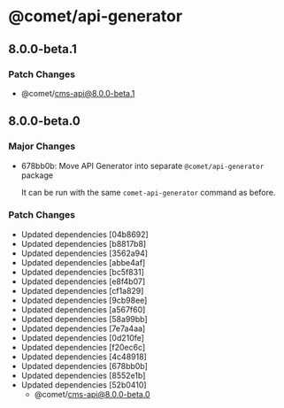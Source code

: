 # @comet/api-generator

## 8.0.0-beta.1

### Patch Changes

- @comet/cms-api@8.0.0-beta.1

## 8.0.0-beta.0

### Major Changes

- 678bb0b: Move API Generator into separate `@comet/api-generator` package

    It can be run with the same `comet-api-generator` command as before.

### Patch Changes

- Updated dependencies [04b8692]
- Updated dependencies [b8817b8]
- Updated dependencies [3562a94]
- Updated dependencies [abbe4af]
- Updated dependencies [bc5f831]
- Updated dependencies [e8f4b07]
- Updated dependencies [cf1a829]
- Updated dependencies [9cb98ee]
- Updated dependencies [a567f60]
- Updated dependencies [58a99bb]
- Updated dependencies [7e7a4aa]
- Updated dependencies [0d210fe]
- Updated dependencies [f20ec6c]
- Updated dependencies [4c48918]
- Updated dependencies [678bb0b]
- Updated dependencies [8552e1b]
- Updated dependencies [52b0410]
    - @comet/cms-api@8.0.0-beta.0

